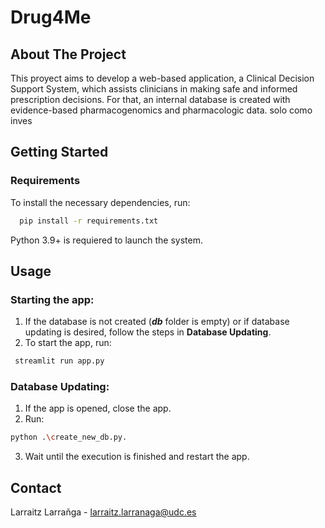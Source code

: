 # Drug4Me

## About The Project
This proyect aims to develop a web-based application, a Clinical Decision Support System, which assists clinicians in making safe and informed prescription decisions. For that, an internal database is created with evidence-based pharmacogenomics and pharmacologic data. solo como inves


## Getting Started
### Requirements
To install the necessary dependencies, run:
```bash
  pip install -r requirements.txt
```
Python 3.9+ is requiered to launch the system.

## Usage
### Starting the app:
1.  If the database is not created (***db*** folder is empty) or if database updating is desired, follow the steps in **Database Updating**.
2. To start the app, run:
```bash
 streamlit run app.py
```

### Database Updating:
1. If the app is opened, close the app.
2. Run:
```bash
python .\create_new_db.py.
```
3. Wait until the execution is finished and restart the app.


## Contact
Larraitz Larrañga - larraitz.larranaga@udc.es
